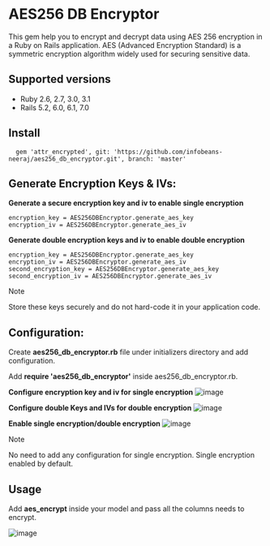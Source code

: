 # AES256 DB Encryptor

This gem help you to encrypt and decrypt data using AES 256 encryption in a Ruby on Rails application. AES (Advanced Encryption Standard) is a symmetric encryption algorithm widely used for securing sensitive data.
## Supported versions
   - Ruby 2.6, 2.7, 3.0, 3.1
   - Rails 5.2, 6.0, 6.1, 7.0
## Install
      gem 'attr_encrypted', git: 'https://github.com/infobeans-neeraj/aes256_db_encryptor.git', branch: 'master'

## Generate Encryption Keys & IVs:
**Generate a secure encryption key and iv to enable single encryption**
    
    encryption_key = AES256DBEncryptor.generate_aes_key
    encryption_iv = AES256DBEncryptor.generate_aes_iv

**Generate double encryption keys and iv to enable double encryption**
    
    encryption_key = AES256DBEncryptor.generate_aes_key
    encryption_iv = AES256DBEncryptor.generate_aes_iv
    second_encryption_key = AES256DBEncryptor.generate_aes_key
    second_encryption_iv = AES256DBEncryptor.generate_aes_iv

> [!NOTE]
> Store these keys securely and do not hard-code it in your application code.

## Configuration:
Create **aes256_db_encryptor.rb** file under initializers directory and add configuration.

Add **require 'aes256_db_encryptor'** inside aes256_db_encryptor.rb.

**Configure encryption key and iv for single encryption**
![image](https://github.com/user-attachments/assets/d53d016f-5064-4bf4-a62d-5f369bbc9008)

**Configure double Keys and IVs for double encryption**
![image](https://github.com/user-attachments/assets/80a316eb-204f-4701-8adc-369688fa05b0)

**Enable single encryption/double encryption**
![image](https://github.com/user-attachments/assets/6302d394-0f58-4c64-a601-9d42531b4c36)

> [!NOTE]
> No need to add any configuration for single encryption. Single encryption enabled by default.

## Usage
Add **aes_encrypt** inside your model and pass all the columns needs to encrypt.

![image](https://github.com/user-attachments/assets/5155b82d-570a-48c3-8529-af4db371d935)


